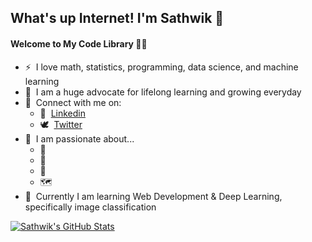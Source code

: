 ## What's up Internet! I'm Sathwik 👋
#### Welcome to My Code Library 👨‍💻 
- ⚡ &nbsp;I love math, statistics, programming, data science, and machine learning
- 🌱 &nbsp;I am a huge advocate for lifelong learning and growing everyday 
- 🤝 &nbsp;Connect with me on: 
  - 🏢  &nbsp;[Linkedin](https://www.linkedin.com/in/sathwik-kesappragada/)
  - 🕊️ &nbsp;[Twitter](https://twitter.com/fratwik)
- 🥰 &nbsp;I am passionate about...
  - 🏀
  - 🎥
  - 🏏
  - 🗺️
- 📝 &nbsp;Currently I am learning Web Development & Deep Learning, specifically image classification  



[![Sathwik's GitHub Stats](https://github-readme-stats.vercel.app/api?username=sathwikkes&count_private=true&show_icons=true&theme=radical&hide_rank=false)](https://github.com/sathwikkes/github-readme-stats)
